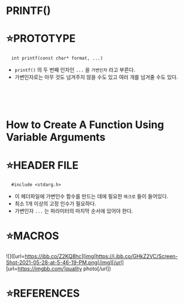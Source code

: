 # PRINTF()

⭐PROTOTYPE
===========


      int printf(const char* format, ...)

* `printf()` 의 두 번째 인자인 `...` 을 `가변인자` 라고 부른다.
* 가변인자로는 아무 것도 넘겨주지 않을 수도 있고 여러 개를 넘겨줄 수도 있다.
</br>
</br>
</br>


# How to Create A Function Using Variable Arguments

⭐HEADER FILE
=============

      #include <stdarg.h>
      
* 이 헤더파일에 가변인수 함수를 만드는 데에 필요한 `매크로` 들이 들어있다.
* 최소 1개 이상의 고정 인수가 필요하다.
* 가변인자 `...` 는 파라미터의 마지막 순서에 있어야 한다.

⭐MACROS
========

![]([url=https://ibb.co/Z2KQ8hc][img]https://i.ibb.co/GHkZ2VC/Screen-Shot-2021-05-28-at-5-46-19-PM.png[/img][/url]
[url=https://imgbb.com/]quality photo[/url])

⭐REFERENCES
============

